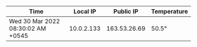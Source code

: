 | Time     | Local IP | Public IP | Temperature |
| ----------- | ----------- | ----------- | ----------- |
| Wed 30 Mar 2022 08:30:02 AM +0545      | 10.0.2.133     | 163.53.26.69  | 50.5° |
